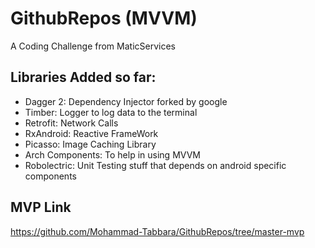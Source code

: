 # GithubRepos (MVVM)

A Coding Challenge from MaticServices

## Libraries Added so far:

- Dagger 2: Dependency Injector forked by google
- Timber: Logger to log data to the terminal
- Retrofit: Network Calls
- RxAndroid: Reactive FrameWork
- Picasso: Image Caching Library
- Arch Components: To help in using MVVM
- Robolectric: Unit Testing stuff that depends on android specific components

## MVP Link

https://github.com/Mohammad-Tabbara/GithubRepos/tree/master-mvp